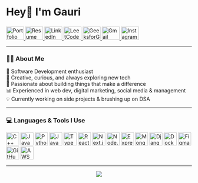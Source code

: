 <h1 align="left">Hey👋 I'm Gauri </h1>

###

<div align="left">
  <!-- Portfolio -->
  <a href="https:/https://gauriiiiiiiiiiii.github.io/Portfolio/" target="_blank" title="Portfolio">
    <img src="https://img.icons8.com/fluency/48/000000/portfolio.png" width="48" height="36" alt="Portfolio" />
  </a>

  <!-- Resume -->
  <a href="https://drive.google.com/drive/folders/1YVx-OeZASNhI5km5ny0SnE3VapRHK53A" target="_blank" title="Resume">
    <img src="https://img.icons8.com/fluency/48/resume.png" width="48" height="36" alt="Resume" />
  </a>

  <!-- LinkedIn -->
  <a href="https://www.linkedin.com/in/gauri-agarwal-381798203/" target="_blank" title="LinkedIn">
    <img src="https://raw.githubusercontent.com/maurodesouza/profile-readme-generator/master/src/assets/icons/social/linkedin/default.svg" width="48" height="36" alt="LinkedIn" />
  </a>

  <!-- LeetCode -->
  <a href="https://leetcode.com/u/gauriiiiiiiiiiiiiiii/" target="_blank" title="LeetCode">
    <img src="https://upload.wikimedia.org/wikipedia/commons/1/19/LeetCode_logo_black.png" width="48" height="36" alt="LeetCode" />
  </a>

  <!-- GeeksforGeeks -->
  <a href="https://www.geeksforgeeks.org/user/gauriiiii/" target="_blank" title="GeeksforGeeks">
    <img src="https://media.geeksforgeeks.org/gfg-gg-logo.svg" width="48" height="36" alt="GeeksforGeeks" />
  </a>

  <!-- Gmail -->
  <a href="mailto:gauriagarwal25@gmail.com" target="_blank" title="Gmail">
    <img src="https://raw.githubusercontent.com/maurodesouza/profile-readme-generator/master/src/assets/icons/social/gmail/default.svg" width="48" height="36" alt="Gmail" />
  </a>

  <!-- Instagram -->
  <a href="https://www.instagram.com/gau.ri.__/" target="_blank" title="Instagram">
    <img src="https://raw.githubusercontent.com/maurodesouza/profile-readme-generator/master/src/assets/icons/social/instagram/default.svg" width="48" height="36" alt="Instagram" />
  </a>
</div>

---

### 👩‍💻 About Me

🌱 Software Development enthusiast  
🎨 Creative, curious, and always exploring new tech  
🚀 Passionate about building things that make a difference  
📊 Experienced in web dev, digital marketing, social media & management  
💡 Currently working on side projects & brushing up on DSA

---

### 💻 Languages & Tools I Use

<div align="left">
  <img src="https://cdn.jsdelivr.net/gh/devicons/devicon/icons/cplusplus/cplusplus-original.svg" height="35" alt="C++" />
  <img src="https://cdn.jsdelivr.net/gh/devicons/devicon/icons/java/java-original.svg" height="35" alt="Java" />
  <img src="https://cdn.jsdelivr.net/gh/devicons/devicon/icons/python/python-original.svg" height="35" alt="Python" />
  <img src="https://cdn.jsdelivr.net/gh/devicons/devicon/icons/javascript/javascript-original.svg" height="35" alt="JavaScript" />
  <img src="https://cdn.jsdelivr.net/gh/devicons/devicon/icons/typescript/typescript-original.svg" height="35" alt="TypeScript" />
  <img src="https://cdn.jsdelivr.net/gh/devicons/devicon/icons/react/react-original.svg" height="35" alt="React" />
  <img src="https://cdn.jsdelivr.net/gh/devicons/devicon/icons/nextjs/nextjs-original.svg" height="35" alt="Next.js" />
  <img src="https://cdn.jsdelivr.net/gh/devicons/devicon/icons/nodejs/nodejs-original.svg" height="35" alt="Node.js" />
  <img src="https://cdn.jsdelivr.net/gh/devicons/devicon/icons/express/express-original.svg" height="35" alt="Express" />
  <img src="https://cdn.jsdelivr.net/gh/devicons/devicon/icons/mongodb/mongodb-original.svg" height="35" alt="MongoDB" />
  <img src="https://cdn.jsdelivr.net/gh/devicons/devicon/icons/django/django-plain.svg" height="35" alt="Django" />
  <img src="https://cdn.jsdelivr.net/gh/devicons/devicon/icons/docker/docker-original.svg" height="35" alt="Docker" />
  <img src="https://cdn.jsdelivr.net/gh/devicons/devicon/icons/figma/figma-original.svg" height="35" alt="Figma" />
  <img src="https://cdn.jsdelivr.net/gh/devicons/devicon/icons/github/github-original.svg" height="35" alt="GitHub" />
  <img src="https://cdn.jsdelivr.net/gh/devicons/devicon/icons/amazonwebservices/amazonwebservices-line-wordmark.svg" height="35" alt="AWS" />
</div>

---

<p align="center">
  <img src="https://capsule-render.vercel.app/api?type=waving&color=gradient&height=100&section=footer"/>
</p>
